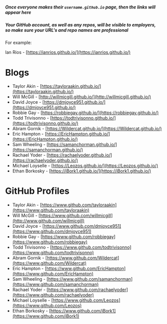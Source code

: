 ##### Once everyone makes their `username.github.io` page, then the links will appear here

##### Your GitHub account, as well as any repos, will be visible to employers, so make sure your URL's and repo names are professional

For example:

Ian Rios - [https://ianrios.github.io/](https://ianrios.github.io/)

# Blogs

- Taylor Akin - [https://tayloraakin.github.io/](https://tayloraakin.github.io/)
- Will McGill - [http://willmicgill.github.io/](http://willmicgill.github.io/)
- David Joyce - [https://dmjoyce951.github.io/](https://dmjoyce951.github.io/)
- Robbie Gay - [https://robbiegay.github.io/](https://robbiegay.github.io/)
- Todd Trivisonno - [https://todtrivisonno.github.io/](https://todtrivisonno.github.io/)
- Abram Gornik - [https://Wildercat.github.io/](https://Wildercat.github.io/)
- Eric Hampton - [https://EricHampton.github.io/](https://EricHampton.github.io/)
- Sam Wheeling - [https://samanchorman.github.io/](https://samanchorman.github.io/)
- Rachael Yoder - [https://rachaelyoder.github.io/](https://rachaelyoder.github.io/)
- Michael Loyselle - [https://Leozos.github.io/](https://Leozos.github.io/)
- Ethan Borkosky - [https://iBork1.github.io/](https://iBork1.github.io/)

# GitHub Profiles

- Taylor Akin - [https://www.github.com/tayloraakin](https://www.github.com/tayloraakin)
- Will McGill - [https://www.github.com/willmicgill](http://www.github.com/willmicgill)
- David Joyce - [https://www.github.com/dmjoyce951](https://www.github.com/dmjoyce951)
- Robbie Gay - [https://www.github.com/robbiegay](https://www.github.com/robbiegay)
- Todd Trivisonno - [https://www.github.com/todtrivisonno](https://www.github.com/todtrivisonno)
- Abram Gornik - [https://www.github.com/Wildercat](https://www.github.com/Wildercat)
- Eric Hampton - [https://www.github.com/EricHampton](https://www.github.com/EricHampton)
- Sam Wheeling - [https://www.github.com/samanchorman](https://www.github.com/samanchorman)
- Rachael Yoder - [https://www.github.com/rachaelyoder](https://www.github.com/rachaelyoder)
- Michael Loyselle - [https://www.github.com/Leozos](https://www.github.com/Leozos)
- Ethan Borkosky - [https://www.github.com/iBork1](https://www.github.com/iBork1)